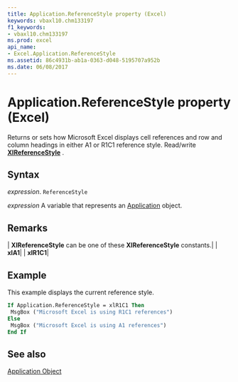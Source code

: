 ```yaml
---
title: Application.ReferenceStyle property (Excel)
keywords: vbaxl10.chm133197
f1_keywords:
- vbaxl10.chm133197
ms.prod: excel
api_name:
- Excel.Application.ReferenceStyle
ms.assetid: 86c4931b-ab1a-0363-d048-5195707a952b
ms.date: 06/08/2017
---
```



# Application.ReferenceStyle property (Excel)

Returns or sets how Microsoft Excel displays cell references and row and column headings in either A1 or R1C1 reference style. Read/write  **[XlReferenceStyle](Excel.XlReferenceStyle.md)** .


## Syntax

 _expression_. `ReferenceStyle`

 _expression_ A variable that represents an [Application](Excel.Application-graph-property.md) object.


## Remarks





| **XlReferenceStyle** can be one of these **XlReferenceStyle** constants.|
| **xlA1**|
| **xlR1C1**|

## Example

This example displays the current reference style.


```vb
If Application.ReferenceStyle = xlR1C1 Then 
 MsgBox ("Microsoft Excel is using R1C1 references") 
Else 
 MsgBox ("Microsoft Excel is using A1 references") 
End If
```


## See also


[Application Object](Excel.Application(object).md)

